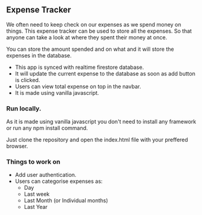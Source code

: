## Expense Tracker

We often need to keep check on our expenses as we spend money on things. This expense tracker can be used to store all the expenses. So that anyone can take a look at where they spent their money at once.

You can store the amount spended and on what and it will store the expenses in the database.

- This app is synced with realtime firestore database.
- It will update the current expense to the database as soon as add button is clicked.
- Users can view total expense on top in the navbar.
- It is made using vanilla javascript.

### Run locally.

As it is made using vanilla javascript you don't need to install any framework or run any npm install command.

Just clone the repository and open the index.html file with your preffered browser.

### Things to work on

- Add user authentication.
- Users can categorise expenses as:
  - Day
  - Last week
  - Last Month (or Individual months)
  - Last Year
